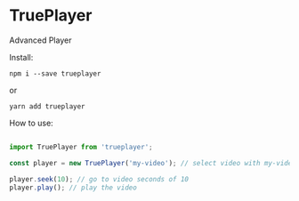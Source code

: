 # TruePlayer
Advanced Player

Install:

`npm i --save trueplayer`

or

`yarn add trueplayer`

How to use:

```javascript

import TruePlayer from 'trueplayer';

const player = new TruePlayer('my-video'); // select video with my-video id

player.seek(10); // go to video seconds of 10
player.play(); // play the video

```
